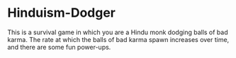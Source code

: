 # Hinduism-Dodger

This is a survival game in which you are a Hindu monk dodging balls of bad karma. The rate at which the balls of bad karma spawn increases over time, and there are some fun power-ups.

